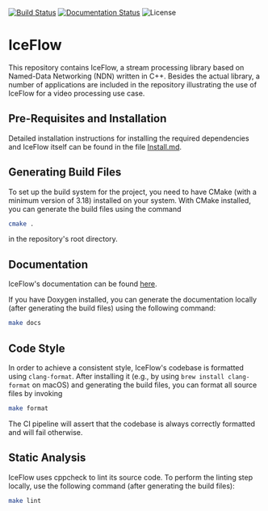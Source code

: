 [![Build Status](https://github.com/hsel-netsys/iceflow/actions/workflows/build.yml/badge.svg)](https://github.com/hsel-netsys/iceflow/actions/workflows/build.yml)
[![Documentation Status](https://img.shields.io/github/actions/workflow/status/hsel-netsys/iceflow/doxygen-gh-pages.yml?label=docs&link=https%3A%2F%2Fhsel-netsys.github.io%2Ficeflow)](https://hsel-netsys.github.io/iceflow)
![License](https://img.shields.io/github/license/hsel-netsys/iceflow)

# IceFlow

This repository contains IceFlow, a stream processing library based on
Named-Data Networking (NDN) written in C++.
Besides the actual library, a number of applications are included in the
repository illustrating the use of IceFlow for a video processing use case.

## Pre-Requisites and Installation

Detailed installation instructions for installing the required dependencies and IceFlow itself can be found in the file [Install.md](Install.md).

## Generating Build Files

To set up the build system for the project, you need to have CMake (with a minimum version of 3.18) installed on your system.
With CMake installed, you can generate the build files using the command

```sh
cmake .
```

in the repository's root directory.

## Documentation

IceFlow's documentation can be found [here](https://hsel-netsys.github.io/iceflow).

If you have Doxygen installed, you can generate the documentation locally
(after generating the build files) using the following command:

```sh
make docs
```

## Code Style

In order to achieve a consistent style, IceFlow's codebase is formatted using
`clang-format`.
After installing it (e.g., by using `brew install clang-format` on macOS) and generating the build files, you can format all source files by invoking

```sh
make format
```

The CI pipeline will assert that the codebase is always correctly
formatted and will fail otherwise.

## Static Analysis

IceFlow uses cppcheck to lint its source code.
To perform the linting step locally, use the following command (after generating the build files):

```sh
make lint
```
